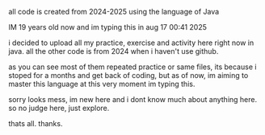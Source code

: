 all code is created from 2024-2025 
using the language of Java

IM 19 years old now and im typing this in aug 17 00:41 2025

i decided to upload all my practice, exercise and activity here right now in java.
all the other code is from 2024 when i haven't use github.

as you can see most of them repeated practice or same files, its because i stoped for a months and get back of coding,
but as of now, im aiming to master this language at this very moment im typing this.

sorry looks mess, im new here and i dont know much about anything here.
so no judge here, just explore.

thats all. thanks.
